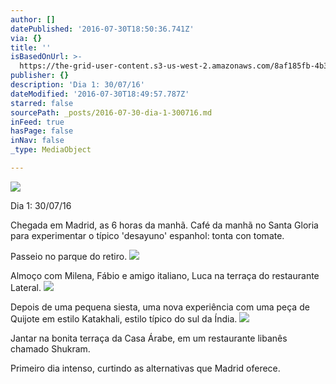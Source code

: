 ```yaml
---
author: []
datePublished: '2016-07-30T18:50:36.741Z'
via: {}
title: ''
isBasedOnUrl: >-
  https://the-grid-user-content.s3-us-west-2.amazonaws.com/8af185fb-4b3f-4c2a-a572-62a7134ee143.jpg
publisher: {}
description: 'Dia 1: 30/07/16'
dateModified: '2016-07-30T18:49:57.787Z'
starred: false
sourcePath: _posts/2016-07-30-dia-1-300716.md
inFeed: true
hasPage: false
inNav: false
_type: MediaObject

---
```

![](https://the-grid-user-content.s3-us-west-2.amazonaws.com/8af185fb-4b3f-4c2a-a572-62a7134ee143.jpg)

Dia 1: 30/07/16

Chegada em Madrid, as 6 horas da manhã. Café da manhã no Santa Gloria para experimentar o típico 'desayuno' espanhol: tonta con tomate.

Passeio no parque do retiro.
![](https://the-grid-user-content.s3-us-west-2.amazonaws.com/dfa8c991-5f61-4d41-98a7-8b74554f8e44.jpg)

Almoço com Milena, Fábio e amigo italiano, Luca na terraça do restaurante Lateral.
![](https://the-grid-user-content.s3-us-west-2.amazonaws.com/1899c340-d72b-417d-afd2-2ca7572088ca.jpg)

Depois de uma pequena siesta, uma nova experiência com uma peça de Quijote em estilo Katakhali, estilo típico do sul da Índia.
![](https://the-grid-user-content.s3-us-west-2.amazonaws.com/2e39fcf0-7aea-448e-b2d7-694bd225d310.jpg)

Jantar na bonita terraça da Casa Árabe, em um restaurante libanês chamado Shukram.

Primeiro dia intenso, curtindo as alternativas que Madrid oferece.